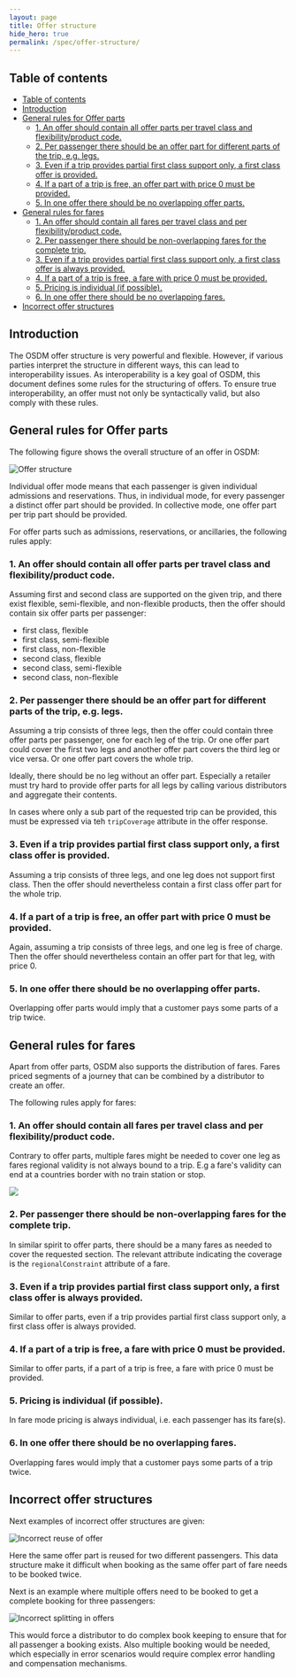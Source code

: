 ```yaml
---
layout: page
title: Offer structure
hide_hero: true
permalink: /spec/offer-structure/
---
```


## Table of contents

- [Table of contents](#table-of-contents)
- [Introduction ](#introduction-)
- [General rules for Offer parts ](#general-rules-for-offer-parts-)
  - [1. An offer should contain all offer parts per travel class and flexibility/product code.](#1-an-offer-should-contain-all-offer-parts-per-travel-class-and-flexibilityproduct-code)
  - [2. Per passenger there should be an offer part for different parts of the trip, e.g. legs.](#2-per-passenger-there-should-be-an-offer-part-for-different-parts-of-the-trip-eg-legs)
  - [3. Even if a trip provides partial first class support only, a first class offer is provided.](#3-even-if-a-trip-provides-partial-first-class-support-only-a-first-class-offer-is-provided)
  - [4. If a part of a trip is free, an offer part with price 0 must be provided.](#4-if-a-part-of-a-trip-is-free-an-offer-part-with-price-0-must-be-provided)
  - [5. In one offer there should be no overlapping offer parts.](#5-in-one-offer-there-should-be-no-overlapping-offer-parts)
- [General rules for fares](#general-rules-for-fares)
  - [1. An offer should contain all fares per travel class and per flexibility/product code.](#1-an-offer-should-contain-all-fares-per-travel-class-and-per-flexibilityproduct-code)
  - [2. Per passenger there should be non-overlapping fares for the complete trip.](#2-per-passenger-there-should-be-non-overlapping-fares-for-the-complete-trip)
  - [3. Even if a trip provides partial first class support only, a first class offer is always provided.](#3-even-if-a-trip-provides-partial-first-class-support-only-a-first-class-offer-is-always-provided)
  - [4. If a part of a trip is free, a fare with price 0 must be provided.](#4-if-a-part-of-a-trip-is-free-a-fare-with-price-0-must-be-provided)
  - [5. Pricing is individual (if possible).](#5-pricing-is-individual-if-possible)
  - [6. In one offer there should be no overlapping fares.](#6-in-one-offer-there-should-be-no-overlapping-fares)
- [Incorrect offer structures](#incorrect-offer-structures)

## Introduction <a name="introduction">

The OSDM offer structure is very powerful and flexible. However, if various
parties interpret the structure in different ways, this can lead to
interoperability issues. As interoperability is a key goal of OSDM, this
document defines some rules for the structuring of offers. To ensure true
interoperability, an offer must not only be syntactically valid, but also comply
with these rules.

## General rules for Offer parts <a name="Generalrulesofferparts">

The following figure shows the overall structure of an offer in OSDM:

![Offer structure](../../images/models/offer-structure.png)

Individual offer mode means that each passenger is given individual admissions
and reservations. Thus, in individual mode, for every passenger a distinct offer
part should be provided. In collective mode, one offer part per trip part should
be provided.

For offer parts such as admissions, reservations, or ancillaries, the following
rules apply:

### 1. An offer should contain all offer parts per travel class and flexibility/product code.

Assuming first and second class are supported on the given trip, and there exist
flexible, semi-flexible, and non-flexible products, then the offer should
contain six offer parts per passenger:

- first class, flexible
- first class, semi-flexible
- first class, non-flexible
- second class, flexible
- second class, semi-flexible
- second class, non-flexible

### 2. Per passenger there should be an offer part for different parts of the trip, e.g. legs.

Assuming a trip consists of three legs, then the offer could contain three offer
parts per passenger, one for each leg of the trip. Or one offer part could cover
the first two legs and another offer part covers the third leg or vice versa. Or
one offer part covers the whole trip.

Ideally, there should be no leg without an offer part. Especially a retailer
must try hard to provide offer parts for all legs by calling various
distributors and aggregate their contents.

In cases where only a sub part of the requested trip can be provided, this must
be expressed via teh `tripCoverage` attribute in the offer response.

### 3. Even if a trip provides partial first class support only, a first class offer is provided.

Assuming a trip consists of three legs, and one leg does not support first
class. Then the offer should nevertheless contain a first class offer part for
the whole trip.

### 4. If a part of a trip is free, an offer part with price 0 must be provided.

Again, assuming a trip consists of three legs, and one leg is free of charge.
Then the offer should nevertheless contain an offer part for that leg, with
price 0.

### 5. In one offer there should be no overlapping offer parts.

Overlapping offer parts would imply that a customer pays some parts of a trip
twice.

## General rules for fares

Apart from offer parts, OSDM also supports the distribution of fares. Fares
priced segments of a journey that can be combined by a distributor to create an
offer.

The following rules apply for fares:

### 1. An offer should contain all fares per travel class and per flexibility/product code.

Contrary to offer parts, multiple fares might be needed to cover one leg as
fares regional validity is not always bound to a trip. E.g a fare's validity can
end at a countries border with no train station or stop.

![](../../images/models/offer-structure-with-fares.png)

### 2. Per passenger there should be non-overlapping fares for the complete trip.

In similar spirit to offer parts, there should be a many fares as needed to
cover the requested section. The relevant attribute indicating the coverage is
the `regionalConstraint` attribute of a fare.

### 3. Even if a trip provides partial first class support only, a first class offer is always provided.

Similar to offer parts, even if a trip provides partial first class support
only, a first class offer is always provided.

### 4. If a part of a trip is free, a fare with price 0 must be provided.

Similar to offer parts, if a part of a trip is free, a fare with price 0 must be
provided.

### 5. Pricing is individual (if possible).

In fare mode pricing is always individual, i.e. each passenger has its fare(s).

### 6. In one offer there should be no overlapping fares.

Overlapping fares would imply that a customer pays some parts of a trip twice.

## Incorrect offer structures

Next examples of incorrect offer structures are given:

![Incorrect reuse of offer](../../images/models/offer-structure-incorrect-reuse.png)

Here the same offer part is reused for two different passengers. This data
structure make it difficult when booking as the same offer part of fare needs to
be booked twice.

Next is an example where multiple offers need to be booked to get a complete
booking for three passengers:

![Incorrect splitting in offers](../../images/models/offer-structure-incorrect-splitting.png)

This would force a distributor to do complex book keeping to ensure that for all
passenger a booking exists. Also multiple booking would be needed, which
especially in error scenarios would require complex error handling and
compensation mechanisms.
